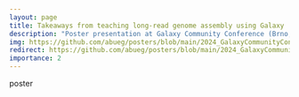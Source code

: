 ```yaml
---
layout: page
title: Takeaways from teaching long-read genome assembly using Galaxy
description: "Poster presentation at Galaxy Community Conference (Brno, Czech Republic: 2024)"
img: https://github.com/abueg/posters/blob/main/2024_GalaxyCommunityConference/GCC2024_teaching_poster.png?raw=true
redirect: https://github.com/abueg/posters/blob/main/2024_GalaxyCommunityConference/README.md
importance: 2
---
```


poster
